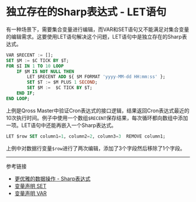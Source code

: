 # 独立存在的Sharp表达式 - LET语句
有一种场景下，需要集合变量进行编辑，而VAR和SET语句又不能满足对集合变量的编辑需求。这要使用LET语句解决这个问题，LET语句中是独立存在的Sharp表达式。
```sql
VAR $RECENT := [];
SET $M := $C TICK BY $T;
FOR $I IN 1 TO 10 LOOP
    IF $M IS NOT NULL THEN
        LET $RECENT ADD ${ $M FORMAT 'yyyy-MM-dd HH:mm:ss' };
        SET $T := $M PLUS 1 SECOND;
        SET $M :=  $C TICK BY $T;
    END IF;
END LOOP;
```
上例是Qross Master中验证Cron表达式的接口逻辑，结果返回Cron表达式最近的10次执行时间。例子中使用一个数组`$RECENT`保存结果，每次循环都向数组中添加一项。LET语句中还能再嵌入一个Sharp表达式。

```sql
LET $row SET column1=1, column2=2, column3=3  REMOVE column1;
```
上例中对数据行变量`$row`进行了两次编辑，添加了3个字段然后移除了1个字段。

---
参考链接

* [更优雅的数据操作 - Sharp表达式](/pql/sharp.md)
* [变量声明 SET](/pql/set.md)
* [变量声明 VAR](/pql/var.md)